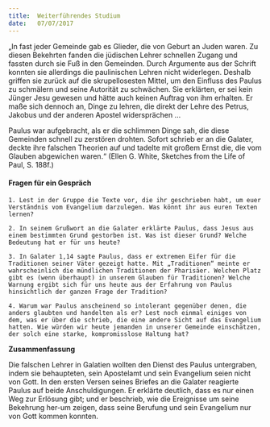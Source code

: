 ```yaml
---
title:  Weiterführendes Studium
date:   07/07/2017
---
```


„In fast jeder Gemeinde gab es Glieder, die von Geburt an Juden waren. Zu diesen Bekehrten fanden die jüdischen Lehrer schnellen Zugang und fassten durch sie Fuß in den Gemeinden. Durch Argumente aus der Schrift konnten sie allerdings die paulinischen Lehren nicht widerlegen. Deshalb griffen sie zurück auf die skrupellosesten Mittel, um den Einfluss des Paulus zu schmälern und seine Autorität zu schwächen. Sie erklärten, er sei kein Jünger Jesu gewesen und hätte auch keinen Auftrag von ihm erhalten. Er maße sich dennoch an, Dinge zu lehren, die direkt der Lehre des Petrus, Jakobus und der anderen Apostel widersprächen ...

Paulus war aufgebracht, als er die schlimmen Dinge sah, die diese Gemeinden schnell zu zerstören drohten. Sofort schrieb er an die Galater, deckte ihre falschen Theorien auf und tadelte mit großem Ernst die, die vom Glauben abgewichen waren.“ (Ellen G. White, Sketches from the Life of Paul, S. 188f.)

#### Fragen für ein Gespräch

`1. Lest in der Gruppe die Texte vor, die ihr geschrieben habt, um euer Verständnis vom Evangelium darzulegen. Was könnt ihr aus euren Texten lernen?`

`2. In seinem Grußwort an die Galater erklärte Paulus, dass Jesus aus einem bestimmten Grund gestorben ist. Was ist dieser Grund? Welche Bedeutung hat er für uns heute?`

`3. In Galater 1,14 sagte Paulus, dass er extremen Eifer für die Traditionen seiner Väter gezeigt hatte. Mit „Traditionen“ meinte er wahrscheinlich die mündlichen Traditionen der Pharisäer. Welchen Platz gibt es (wenn überhaupt) in unserem Glauben für Traditionen? Welche Warnung ergibt sich für uns heute aus der Erfahrung von Paulus hinsichtlich der ganzen Frage der Tradition?`

`4. Warum war Paulus anscheinend so intolerant gegenüber denen, die anders glaubten und handelten als er? Lest noch einmal einiges von dem, was er über die schrieb, die eine andere Sicht auf das Evangelium hatten. Wie würden wir heute jemanden in unserer Gemeinde einschätzen, der solch eine starke, kompromisslose Haltung hat?`

**Zusammenfassung**

Die falschen Lehrer in Galatien wollten den Dienst des Paulus untergraben, indem sie behaupteten, sein Apostelamt und sein Evangelium seien nicht von Gott. In den ersten Versen seines Briefes an die Galater reagierte Paulus auf beide Anschuldigungen. Er erklärte deutlich, dass es nur einen Weg zur Erlösung gibt; und er beschrieb, wie die Ereignisse um seine Bekehrung her-um zeigen, dass seine Berufung und sein Evangelium nur von Gott kommen konnten.